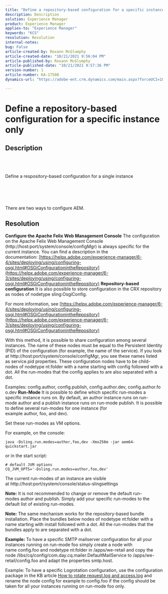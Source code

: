 ```yaml
---
title: "Define a repository-based configuration for a specific instance only"
description: Description
solution: Experience Manager
product: Experience Manager
applies-to: "Experience Manager"
keywords: "KCS"
resolution: Resolution
internal-notes: 
bug: False
article-created-by: Roxann McGlumphy
article-created-date: "10/21/2021 9:56:04 PM"
article-published-by: Roxann McGlumphy
article-published-date: "10/21/2021 9:57:36 PM"
version-number: 1
article-number: KA-17500
dynamics-url: "https://adobe-ent.crm.dynamics.com/main.aspx?forceUCI=1&pagetype=entityrecord&etn=knowledgearticle&id=dfd6b9ad-b932-ec11-b6e5-000d3a5ba97a"

---
```

# Define a repository-based configuration for a specific instance only

## Description

<br><br><br>Define a respository-based configuration for a single instance<br><br><br><br> <br><br>
There are two ways to configure AEM.


## Resolution

<b>Configure the Apache Felix Web Management Console</b>
The configuration on the Apache Felix Web Management Console (http://host:port/system/console/configMgr) is always specific for the current instance.
 You can find a description in the documentation: [https://helpx.adobe.com/experience-manager/6-4/sites/deploying/using/configuring-osgi.html#OSGiConfigurationintheRepository](https://helpx.adobe.com/experience-manager/6-3/sites/deploying/using/configuring-osgi.html#OSGiConfigurationintheRepository)
<b>Repository-based configuration</b>
It is also possible to store configuration in the CRX repository as nodes of nodetype sling:OsgiConfig.

For more information, see [https://helpx.adobe.com/experience-manager/6-4/sites/deploying/using/configuring-osgi.html#OSGiConfigurationintheRepository](https://helpx.adobe.com/experience-manager/6-3/sites/deploying/using/configuring-osgi.html#OSGiConfigurationintheRepository)

With this method, it is possible to share configuration among several instances.
 The name of these nodes must be equal to the Persistent Identity (PID) of the configuration (for example, the name of the service). If you look at http://host:port/system/console/configMgr, you see these names listed as service.pid properties. These configuration nodes have to be child-nodes of nodetype nt:folder with a name starting with config followed with a dot. All the run-modes that the config applies to are also separated with a dot.

Examples: config.author, config.publish, config.author.dev, config.author.foo.dev
<b>Run-Mode</b>
It is possible to define which specific run-modes a specific instance runs on. By default, an author instance runs on run-mode author and a publish instance runs on run-mode publish. It is possible to define several run-modes for one instance (for example author, foo, and dev).

Set these run-modes as VM options.

For example, on the console:


```
java -Dsling.run.modes=author,foo,dev -Xmx256m -jar aem64-quickstart.jar
```


or in the start script:


```
# default JVM options
CQ_JVM_OPTS='-Dsling.run.modes=author,foo,dev'
```


The current run-modes of an instance are visible at http://host:port/system/console/status-slingsettings

<b>Note:</b> It is not recommended to change or remove the default run-modes author and publish. Simply add your specific run-modes to the default list of existing run-modes.

<b>Note:</b> The same mechanism works for the repository-based bundle installation. Place the bundles below nodes of nodetype nt:folder with a name starting with install followed with a dot. All the run-modes that the bundles apply to are separated with a dot.

<b>Example:</b> To have a specific SMTP mailserver configuration for all your instances running on run-mode foo simply create a node with name config.foo and nodetype nt:folder in /apps/we-retail and copy the node /libs/cq/config/com.day.cq.mailer.DefaultMailService to /apps/we-retail/config.foo and adapt the properties smtp.host.

Example: To have a specific Logrotation configuration, use the configuration package in the KB article [How to rotate request.log and access.log](https://helpx.adobe.com/experience-manager/kb/HowToRotateRequestAndAccessLog.html "How to rotate request.log and access.log ") and rename the node config for example to config.foo if the config should be taken for all your instances running on run-mode foo only.
